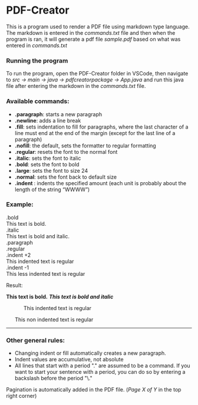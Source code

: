 # PDF-Creator
This is a program used to render a PDF file using markdown type language. The markdown is entered in the *commands.txt* file and then when the program is ran, it will generate a pdf file *sample.pdf* based on what was entered in *commands.txt*

### Running the program
To run the program, open the PDF-Creator folder in VSCode, then navigate to *src -> main -> java -> pdfcreatorpackage -> App.java* and run this java file after entering the markdown in the *commands.txt* file.

### Available commands:
* **.paragraph**: starts a new paragraph
* **.newline**: adds a line break
* **.fill**: sets indentation to fill for paragraphs, where the last character of a line must end at the end of the margin (except for the last line of a paragraph)
* **.nofill**: the default, sets the formatter to regular formatting
* **.regular**: resets the font to the normal font
* **.italic**: sets the font to italic
* **.bold**: sets the font to bold
* **.large**: sets the font to size 24
* **.normal**: sets the font back to default size
* **.indent <number>**: indents the specified amount (each unit is probably about the length of the string “WWWW”)

### Example:
.bold <br/>
This text is bold. <br/>
.italic <br/>
This text is bold and italic. <br/>
.paragraph <br/>
.regular <br/>
.indent +2 <br/>
This indented text is regular <br/>
.indent -1 <br/>
This less indented text is regular

Result:

**This text is bold.**
***This text is bold and italic***

            This indented text is regular
     
      This non indented text is regular

<hr />

### Other general rules:
- Changing indent or fill automatically creates a new paragraph.
- Indent values are accumulative, not absolute
- All lines that start with a period "." are assumed to be a command. If you want to start your sentence with a period, you can do so by entering a backslash before the period "\\."

Pagination is automatically added in the PDF file. (*Page X of Y* in the top right corner)
